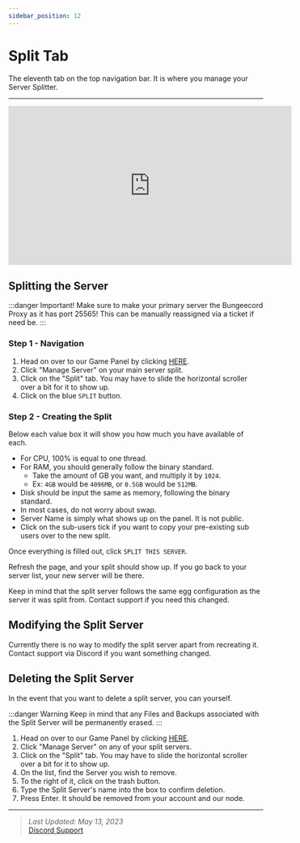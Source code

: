```yaml
---
sidebar_position: 12
---
```


# Split Tab
The eleventh tab on the top navigation bar. It is where you manage your Server Splitter.

---

<iframe width="560" height="315" src="https://www.youtube.com/embed/fi-TdORgiD8" title="YouTube video player" frameborder="0" allow="accelerometer; autoplay; clipboard-write; encrypted-media; gyroscope; picture-in-picture; web-share" allowfullscreen></iframe>

## Splitting the Server

:::danger Important!
Make sure to make your primary server the Bungeecord Proxy as it has port 25565! This can be manually reassigned via a ticket if need be.
:::

### Step 1 - Navigation
1. Head on over to our Game Panel by clicking [HERE](https://panel.asteroidhost.com).
2. Click "Manage Server" on your main server split.
3. Click on the "Split" tab. You may have to slide the horizontal scroller over a bit for it to show up.
4. Click on the blue `SPLIT` button.

### Step 2 - Creating the Split
Below each value box it will show you how much you have available of each.

* For CPU, 100% is equal to one thread.
* For RAM, you should generally follow the binary standard.
  * Take the amount of GB you want, and multiply it by `1024`.
  * Ex: `4GB` would be `4096MB`, or `0.5GB` would be `512MB`.
* Disk should be input the same as memory, following the binary standard.
* In most cases, do not worry about swap.
* Server Name is simply what shows up on the panel. It is not public.
* Click on the sub-users tick if you want to copy your pre-existing sub users over to the new split.

Once everything is filled out, click `SPLIT THIS SERVER`.

Refresh the page, and your split should show up. If you go back to your server list, your new server will be there.

Keep in mind that the split server follows the same egg configuration as the server it was split from. Contact support if you need this changed.


## Modifying the Split Server

Currently there is no way to modify the split server apart from recreating it. Contact support via Discord if you want something changed.


## Deleting the Split Server
In the event that you want to delete a split server, you can yourself.

:::danger Warning
Keep in mind that any Files and Backups associated with the Split Server will be permanently erased.
:::

1. Head on over to our Game Panel by clicking [HERE](https://panel.asteroidhost.com).
2. Click "Manage Server" on any of your split servers.
3. Click on the "Split" tab. You may have to slide the horizontal scroller over a bit for it to show up.
4. On the list, find the Server you wish to remove.
5. To the right of it, click on the <icon icon="fa-solid fa-trash-can" size="lg" /> trash button.
6. Type the Split Server's name into the box to confirm deletion. 
7. Press Enter. It should be removed from your account and our node.

---

> *Last Updated: May 13, 2023*   
[<icon icon="fa-brands fa-discord" size="lg" /> Discord Support](https://discord.gg/ZTGMcfsskN)